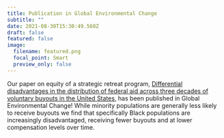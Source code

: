 ```yaml
---
title: Publication in Global Environmental Change
subtitle: ""
date: 2021-08-30T15:30:49.560Z
draft: false
featured: false
image:
  filename: featured.png
  focal_point: Smart
  preview_only: false
---
```

Our paper on equity of a strategic retreat program, [Differential disadvantages in the distribution of federal aid across three decades of voluntary buyouts in the United States](https://www.sciencedirect.com/science/article/pii/S0959378021000571?via%3Dihub), has been published in Global Environmental Change! While minority populations are generally less likely to receive buyouts we find that specifically Black populations are increasingly disadvantaged, receiving fewer buyouts and at lower compensation levels over time.